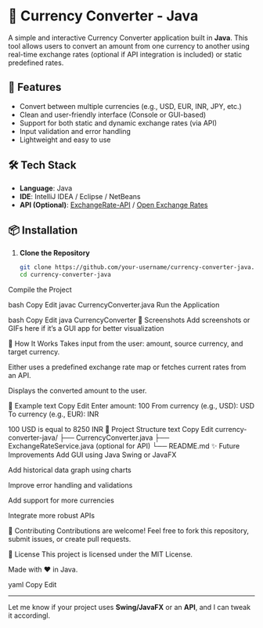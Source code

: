 # 💱 Currency Converter - Java

A simple and interactive Currency Converter application built in **Java**. This tool allows users to convert an amount from one currency to another using real-time exchange rates (optional if API integration is included) or static predefined rates.

## 🚀 Features

- Convert between multiple currencies (e.g., USD, EUR, INR, JPY, etc.)
- Clean and user-friendly interface (Console or GUI-based)
- Support for both static and dynamic exchange rates (via API)
- Input validation and error handling
- Lightweight and easy to use

## 🛠️ Tech Stack

- **Language**: Java
- **IDE**: IntelliJ IDEA / Eclipse / NetBeans
- **API (Optional)**: [ExchangeRate-API](https://www.exchangerate-api.com/) / [Open Exchange Rates](https://openexchangerates.org/)

## 📦 Installation

1. **Clone the Repository**
   ```bash
   git clone https://github.com/your-username/currency-converter-java.git
   cd currency-converter-java
Compile the Project

bash
Copy
Edit
javac CurrencyConverter.java
Run the Application

bash
Copy
Edit
java CurrencyConverter
📸 Screenshots
Add screenshots or GIFs here if it’s a GUI app for better visualization

🧠 How It Works
Takes input from the user: amount, source currency, and target currency.

Either uses a predefined exchange rate map or fetches current rates from an API.

Displays the converted amount to the user.

🔧 Example
text
Copy
Edit
Enter amount: 100
From currency (e.g., USD): USD
To currency (e.g., EUR): INR

100 USD is equal to 8250 INR
📁 Project Structure
text
Copy
Edit
currency-converter-java/
├── CurrencyConverter.java
├── ExchangeRateService.java (optional for API)
└── README.md
✨ Future Improvements
Add GUI using Java Swing or JavaFX

Add historical data graph using charts

Improve error handling and validations

Add support for more currencies

Integrate more robust APIs

🙌 Contributing
Contributions are welcome! Feel free to fork this repository, submit issues, or create pull requests.

📜 License
This project is licensed under the MIT License.

Made with ❤️ in Java.

yaml
Copy
Edit

---

Let me know if your project uses **Swing/JavaFX** or an **API**, and I can tweak it accordingl.
